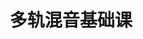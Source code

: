 ---
layout: encrypted
title: 多轨混音基础课
tags: notes alexmixing music
src: https://www.alexmixing.com/

encrypted: 18e6a8ffddcc99896dee2fe6d0635d1fdbf6555c0696361a9598b8755ad54635U2FsdGVkX18xSjKv6aFjroMNfnrDhZOqu+DOBzSlWktahxZj5keW8fWK8LwIvdBL+P0onkstbsyJubAE4eOC1TEYLdTsXQqZTaTg0y7dQ18=
---